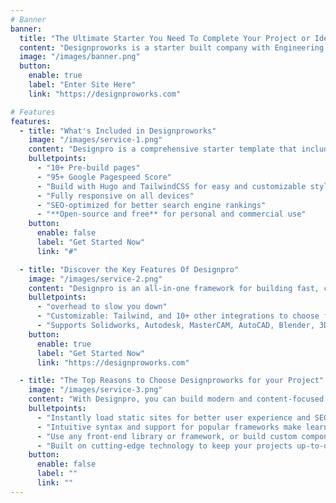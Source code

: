 ```yaml
---
# Banner
banner:
  title: "The Ultimate Starter You Need To Complete Your Project or Idea!"
  content: "Designproworks is a starter built company with Engineering and Experience, providing everything you need to jumpstart your project and save valuable time."
  image: "/images/banner.png"
  button:
    enable: true
    label: "Enter Site Here"
    link: "https://designproworks.com"

# Features
features:
  - title: "What's Included in Designproworks"
    image: "/images/service-1.png"
    content: "Designpro is a comprehensive starter template that includes everything you need to get started with your project. What's Included in Designplate"
    bulletpoints:
      - "10+ Pre-build pages"
      - "95+ Google Pagespeed Score"
      - "Build with Hugo and TailwindCSS for easy and customizable styling"
      - "Fully responsive on all devices"
      - "SEO-optimized for better search engine rankings"
      - "**Open-source and free** for personal and commercial use"
    button:
      enable: false
      label: "Get Started Now"
      link: "#"

  - title: "Discover the Key Features Of Designpro"
    image: "/images/service-2.png"
    content: "Designpro is an all-in-one framework for building fast, content-focused hands-on projects, blueprints or websites. We offers a range of exciting features for anyone. Some of the key features are:"
    bulletpoints:
      - "overhead to slow you down"
      - "Customizable: Tailwind, and 10+ other integrations to choose from."
      - "Supports Solidworks, Autodesk, MasterCAM, AutoCAD, Blender, 3D Printing and more."
    button:
      enable: true
      label: "Get Started Now"
      link: "https://designproworks.com"

  - title: "The Top Reasons to Choose Designproworks for your Project"
    image: "/images/service-3.png"
    content: "With Designpro, you can build modern and content-focused projects/ideas without sacrificing performance or ease of use."
    bulletpoints:
      - "Instantly load static sites for better user experience and SEO."
      - "Intuitive syntax and support for popular frameworks make learning and using Hugo a breeze."
      - "Use any front-end library or framework, or build custom components, for any project size."
      - "Built on cutting-edge technology to keep your projects up-to-date with the latest web standards."
    button:
      enable: false
      label: ""
      link: ""
---
```


